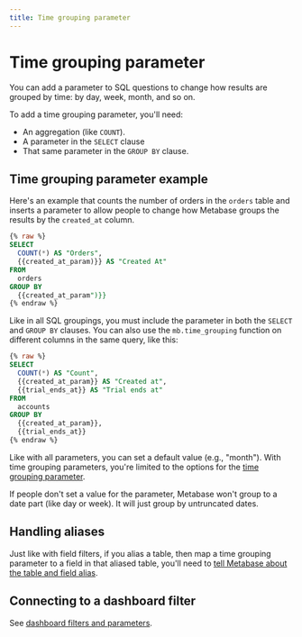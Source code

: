 ```yaml
---
title: Time grouping parameter
---
```


# Time grouping parameter

You can add a parameter to SQL questions to change how results are grouped by time: by day, week, month, and so on.

To add a time grouping parameter, you'll need:

- An aggregation (like `COUNT`).
- A parameter in the `SELECT` clause
- That same parameter in the `GROUP BY` clause.

## Time grouping parameter example

Here's an example that counts the number of orders in the `orders` table and inserts a parameter to allow people to change how Metabase groups the results by the `created_at` column.

```sql
{% raw %}
SELECT
  COUNT(*) AS "Orders",
  {{created_at_param)}} AS "Created At"
FROM
  orders
GROUP BY
  {{created_at_param")}}
{% endraw %}
```

Like in all SQL groupings, you must include the parameter in both the `SELECT` and `GROUP BY` clauses. You can also use the `mb.time_grouping` function on different columns in the same query, like this:

```sql
{% raw %}
SELECT
  COUNT(*) AS "Count",
  {{created_at_param}} AS "Created at",
  {{trial_ends_at}} AS "Trial ends at"
FROM
  accounts
GROUP BY
  {{created_at_param}},
  {{trial_ends_at}}
{% endraw %}
```

Like with all parameters, you can set a default value (e.g., "month"). With time grouping parameters, you're limited to the options for the [time grouping parameter](../../dashboards/filters.md#time-grouping-parameter).

If people don't set a value for the parameter, Metabase won't group to a date part (like day or week). It will just group by untruncated dates.

## Handling aliases

Just like with field filters, if you alias a table, then map a time grouping parameter to a field in that aliased table, you'll need to [tell Metabase about the table and field alias](./field-filters.md#specifying-the-table-and-field-alias).

## Connecting to a dashboard filter

See [dashboard filters and parameters](../../dashboards/filters.md).
